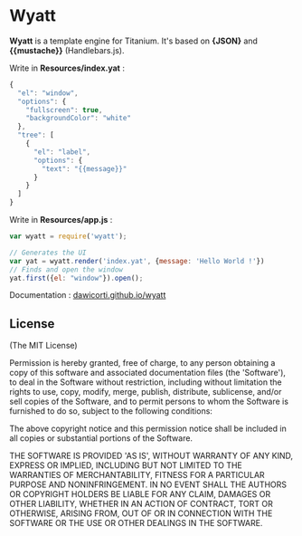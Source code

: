# Wyatt

__Wyatt__ is a template engine for Titanium. It's based on __{JSON}__ and __{{mustache}}__ (Handlebars.js). 

Write in __Resources/index.yat__ :

```javascript
{
  "el": "window",
  "options": {
    "fullscreen": true,
    "backgroundColor": "white"   
  },
  "tree": [
    {
      "el": "label",
      "options": {
        "text": "{{message}}"  
      }
    }
  ]
}
```

Write in __Resources/app.js__ :

```javascript
var wyatt = require('wyatt');

// Generates the UI
var yat = wyatt.render('index.yat', {message: 'Hello World !'})
// Finds and open the window
yat.first({el: "window"}).open();
```

Documentation : [dawicorti.github.io/wyatt](http://dawicorti.github.io/wyatt/)

## License 

(The MIT License)

Permission is hereby granted, free of charge, to any person obtaining
a copy of this software and associated documentation files (the
'Software'), to deal in the Software without restriction, including
without limitation the rights to use, copy, modify, merge, publish,
distribute, sublicense, and/or sell copies of the Software, and to
permit persons to whom the Software is furnished to do so, subject to
the following conditions:

The above copyright notice and this permission notice shall be
included in all copies or substantial portions of the Software.

THE SOFTWARE IS PROVIDED 'AS IS', WITHOUT WARRANTY OF ANY KIND,
EXPRESS OR IMPLIED, INCLUDING BUT NOT LIMITED TO THE WARRANTIES OF
MERCHANTABILITY, FITNESS FOR A PARTICULAR PURPOSE AND NONINFRINGEMENT.
IN NO EVENT SHALL THE AUTHORS OR COPYRIGHT HOLDERS BE LIABLE FOR ANY
CLAIM, DAMAGES OR OTHER LIABILITY, WHETHER IN AN ACTION OF CONTRACT,
TORT OR OTHERWISE, ARISING FROM, OUT OF OR IN CONNECTION WITH THE
SOFTWARE OR THE USE OR OTHER DEALINGS IN THE SOFTWARE.
